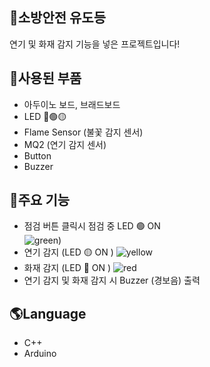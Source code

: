 ## 🚀소방안전 유도등

연기 및 화재 감지 기능을 넣은 프로젝트입니다!

## 🏁사용된 부품

* 아두이노 보드, 브래드보드
* LED 🔴🟢🟡
* Flame Sensor (불꽃 감지 센서)
* MQ2 (연기 감지 센서)
* Button
* Buzzer
  
## 🌙주요 기능
* 점검 버튼 클릭시 점검 중 LED 🟢 ON   
![green](https://user-images.githubusercontent.com/101387557/230548811-23890e8a-d374-4ae2-8f40-2cf1aaee6a1d.gif))
* 연기 감지 (LED 🟡 ON )
![yellow](https://user-images.githubusercontent.com/101387557/230548959-060938a8-ce04-40be-9a29-4925038814f4.gif)
* 화재 감지 (LED 🔴 ON )
![red](https://user-images.githubusercontent.com/101387557/230548876-a4932430-8356-4a9a-859e-983e284b185d.gif)
* 연기 감지 및 화재 감지 시 Buzzer (경보음) 출력 
## 🌎Language
* C++
* Arduino
  

